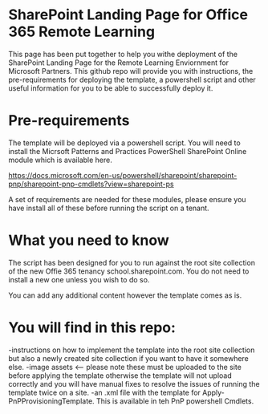 # SharePoint Landing Page for Office 365 Remote Learning

This page has been put together to help you withe deployment of the SharePoint Landing Page for the Remote Learning Enviornment for Microsoft Partners.  This github repo will provide you with instructions, the pre-requirements for deploying the template, a powershell script and other useful information for you to be able to successfully deploy it.

# Pre-requirements

The template will be deployed via a powershell script.  You will need to install the Micrsoft Patterns and Practices PowerShell SharePoint Online module which is available here.

https://docs.microsoft.com/en-us/powershell/sharepoint/sharepoint-pnp/sharepoint-pnp-cmdlets?view=sharepoint-ps

A set of requirements are needed for these modules, please ensure you have install all of these before running the script on a tenant.

# What you need to know

The script has been designed for you to run  against the root site collection of the new Offie 365 tenancy school.sharepoint.com.  You do not need to install a new one unless you wish to do so. 

You can add any additional content however the template comes as is.

# You will find in this repo:
-instructions on how to implement the template into the root site collection but also a newly created site collection if you want to have it somewhere else.
-image assets <-- please note these must be uploaded to the site before applying the template otherwise the template will not upload correctly and you will have manual fixes to resolve the issues of running the template twice on a site.
-an .xml file with the template for Apply-PnPProvisioningTemplate.  This is available in teh PnP powershell Cmdlets.
